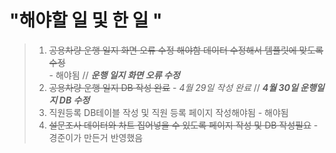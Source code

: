 # "해야할 일 및 한 일 " 

> 1. ~~공용차량 운행 일지 화면 오류 수정 해야함 데이터 수정해서 템플릿에 맞도록 수정~~  
    - 해야됨 // ***운행 일지 화면 오류 수정***
> 2. ~~공용차량 운행 일지 DB 작성 완료~~ 
    - *4월 29일 작성 완료* // ***4월 30일 운행일지 DB 수정***
> 3. 직원등록 DB테이블 작성 및 직원 등록 페이지 작성해야됨
    - 해야됨 
> 4. ~~설문조사 데이터와 차트 집어넣을 수 있도록 페이지 작성 및 DB 작성필요~~  - 경준이가 만든거 반영했음  
> 

